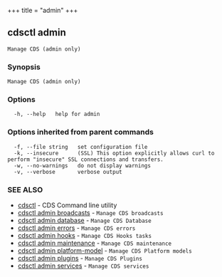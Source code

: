 +++
title = "admin"
+++
## cdsctl admin

`Manage CDS (admin only)`

### Synopsis

`Manage CDS (admin only)`

### Options

```
  -h, --help   help for admin
```

### Options inherited from parent commands

```
  -f, --file string   set configuration file
  -k, --insecure      (SSL) This option explicitly allows curl to perform "insecure" SSL connections and transfers.
  -w, --no-warnings   do not display warnings
  -v, --verbose       verbose output
```

### SEE ALSO

* [cdsctl](/cli/cdsctl/cdsctl/)	 - CDS Command line utility
* [cdsctl admin broadcasts](/cli/cdsctl/admin/broadcasts/)	 - `Manage CDS broadcasts`
* [cdsctl admin database](/cli/cdsctl/admin/database/)	 - `Manage CDS Database`
* [cdsctl admin errors](/cli/cdsctl/admin/errors/)	 - `Manage CDS errors`
* [cdsctl admin hooks](/cli/cdsctl/admin/hooks/)	 - `Manage CDS Hooks tasks`
* [cdsctl admin maintenance](/cli/cdsctl/admin/maintenance/)	 - `Manage CDS maintenance`
* [cdsctl admin platform-model](/cli/cdsctl/admin/platform-model/)	 - `Manage CDS Platform models`
* [cdsctl admin plugins](/cli/cdsctl/admin/plugins/)	 - `Manage CDS Plugins`
* [cdsctl admin services](/cli/cdsctl/admin/services/)	 - `Manage CDS services`

